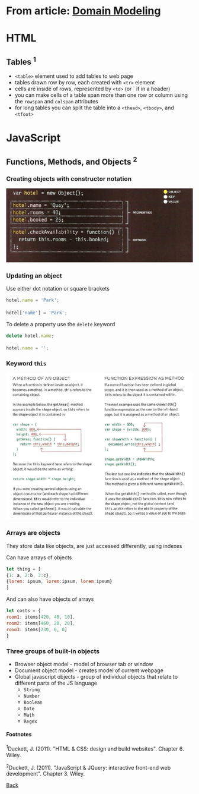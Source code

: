 # From article: [Domain Modeling](#)

# HTML

## Tables <sup>1</sup>

* `<table>` element used to add tables to web page
* tables drawn row by row, each created with `<tr>` element
* cells are inside of rows, represented by `<td>` (or `<th> if in a header)
* you can make cells of a table span more than one row or column using the `rowspan` and `colspan` attributes
* for long tables you can split the table into a `<thead>`, `<tbody>`, and `<tfoot>`

# JavaScript

## Functions, Methods, and Objects <sup>2</sup>

### Creating objects with constructor notation

![newObj](img/newObj.png)

### Updating an object

Use either dot notation or square brackets
```javascript
hotel.name = 'Park';

hotel['name'] = 'Park';
```

To delete a property use the `delete` keyword

```javascript
delete hotel.name;

hotel.name = '';
```

### Keyword `this`

![this](img/this.png)

### Arrays are objects

They store data like objects, are just accessed differently, using indexes

Can have arrays of objects

```js
let thing = [
{1: a, 2:b, 3:c},
{lorem: ipsum, lorem:ipsum, lorem:ipsum}
]
```

And can also have objects of arrays

```js
let costs = {
room1: items[420, 40, 10],
room2: items[460, 20, 20],
room3: items[230, 0, 0]
}
```

### Three groups of built-in objects

* Browser object model - model of browser tab or window
* Document object model - creates model of current webpage
* Global javascript objects - group of individual objects that relate to different parts of the JS language
  * `String`
  * `Number`
  * `Boolean`
  * `Date`
  * `Math`
  * `Regex`

#### Footnotes

<sup>1</sup>Duckett, J. (2011). "HTML & CSS: design and build websites". Chapter 6. Wiley.

<sup>2</sup>Duckett, J. (2011). "JavaScript & JQuery: interactive front-end web development". Chapter 3. Wiley.

[Back](/reading-notes/201/201-TOC.html)